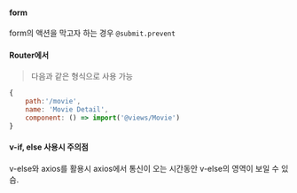 #### form

form의 액션을 막고자 하는 경우 `@submit.prevent`

#### Router에서

> 다음과 같은 형식으로 사용 가능

```javascript
{
    path:'/movie',
    name: 'Movie Detail',
    component: () => import('@views/Movie')
}
```

#### v-if, else 사용시 주의점

v-else와 axios를 활용시 axios에서 통신이 오는 시간동안 v-else의 영역이 보일 수 있슴.
